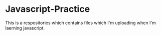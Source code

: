 # Javascript-Practice
This is a respositories which contains files which I'm uploading when I'm laerning javascript.
